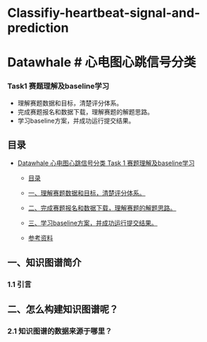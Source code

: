 # Classifiy-heartbeat-signal-and-prediction
# Datawhale # 心电图心跳信号分类 
### Task1 赛题理解及baseline学习 

- 理解赛题数据和目标，清楚评分体系。
- 完成赛题报名和数据下载，理解赛题的解题思路。
- 学习baseline方案，并成功运行提交结果。

## 目录
- [Datawhale 心电图心跳信号分类  Task 1 赛题理解及baseline学习](#datawhale-心电图心跳信号分类学习-之-task-1-赛题理解及baseline学习)
  - [目录](#目录)
  - [一、理解赛题数据和目标，清楚评分体系。](#一知识图谱简介)

  - [二、完成赛题报名和数据下载，理解赛题的解题思路。](#二怎么构建知识图谱呢)
  
  - [三、学习baseline方案，并成功运行提交结果。](#三知识图谱的存储)

  - [参考资料](#参考资料)
## 一、知识图谱简介
### 1.1 引言
## 二、怎么构建知识图谱呢？
### 2.1 知识图谱的数据来源于哪里？
